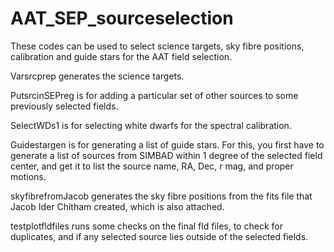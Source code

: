# AAT_SEP_sourceselection
These codes can be used to select science targets, sky fibre positions, calibration and guide stars for the AAT field selection. 

Varsrcprep generates the science targets.

PutsrcinSEPreg is for adding a particular set of other sources to some previously selected fields. 

SelectWDs1 is for selecting white dwarfs for the spectral calibration. 

Guidestargen is for generating a list of guide stars. For this, you first have to generate a list of sources from SIMBAD within 1 degree of the selected field center, and get it to list the source name, RA, Dec, r mag, and proper motions. 

skyfibrefromJacob generates the sky fibre positions from the fits file that Jacob Ider Chitham created, which is also attached. 

testplotfldfiles runs some checks on the final fld files, to check for duplicates, and if any selected source lies outside of the selected fields. 
